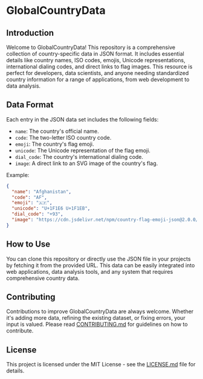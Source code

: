 # GlobalCountryData

## Introduction
Welcome to GlobalCountryData! This repository is a comprehensive collection of country-specific data in JSON format. It includes essential details like country names, ISO codes, emojis, Unicode representations, international dialing codes, and direct links to flag images. This resource is perfect for developers, data scientists, and anyone needing standardized country information for a range of applications, from web development to data analysis.

## Data Format
Each entry in the JSON data set includes the following fields:
- `name`: The country's official name.
- `code`: The two-letter ISO country code.
- `emoji`: The country's flag emoji.
- `unicode`: The Unicode representation of the flag emoji.
- `dial_code`: The country's international dialing code.
- `image`: A direct link to an SVG image of the country's flag.

Example:
```json
{
  "name": "Afghanistan",
  "code": "AF",
  "emoji": "🇦🇫",
  "unicode": "U+1F1E6 U+1F1EB",
  "dial_code": "+93",
  "image": "https://cdn.jsdelivr.net/npm/country-flag-emoji-json@2.0.0/dist/images/AF.svg"
}
```

## How to Use
You can clone this repository or directly use the JSON file in your projects by fetching it from the provided URL. This data can be easily integrated into web applications, data analysis tools, and any system that requires comprehensive country data.

## Contributing
Contributions to improve GlobalCountryData are always welcome. Whether it's adding more data, refining the existing dataset, or fixing errors, your input is valued. Please read [CONTRIBUTING.md](CONTRIBUTING.md) for guidelines on how to contribute.

## License
This project is licensed under the MIT License - see the [LICENSE.md](LICENSE.md) file for details.
